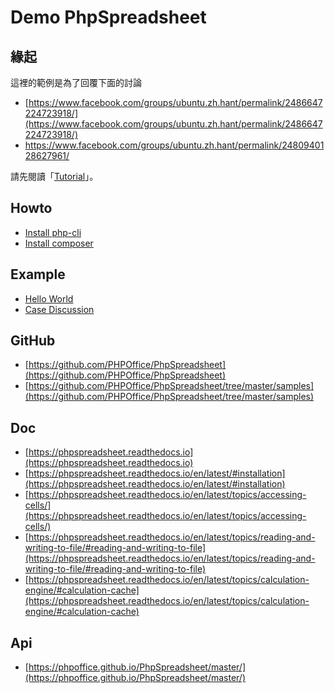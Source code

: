 
# Demo PhpSpreadsheet

## 緣起

這裡的範例是為了回覆下面的討論

* [https://www.facebook.com/groups/ubuntu.zh.hant/permalink/2486647224723918/](https://www.facebook.com/groups/ubuntu.zh.hant/permalink/2486647224723918/)
* https://www.facebook.com/groups/ubuntu.zh.hant/permalink/2480940128627961/

請先閱讀「[Tutorial](Tutorial.md)」。

## Howto

* [Install php-cli](../demo-install-php-cli)
* [Install composer](../demo-install-composer)


## Example

* [Hello World](hello-world)
* [Case Discussion](case-discussion)


## GitHub

* [https://github.com/PHPOffice/PhpSpreadsheet](https://github.com/PHPOffice/PhpSpreadsheet)
* [https://github.com/PHPOffice/PhpSpreadsheet/tree/master/samples](https://github.com/PHPOffice/PhpSpreadsheet/tree/master/samples)


## Doc

* [https://phpspreadsheet.readthedocs.io](https://phpspreadsheet.readthedocs.io)
* [https://phpspreadsheet.readthedocs.io/en/latest/#installation](https://phpspreadsheet.readthedocs.io/en/latest/#installation)
* [https://phpspreadsheet.readthedocs.io/en/latest/topics/accessing-cells/](https://phpspreadsheet.readthedocs.io/en/latest/topics/accessing-cells/)
* [https://phpspreadsheet.readthedocs.io/en/latest/topics/reading-and-writing-to-file/#reading-and-writing-to-file](https://phpspreadsheet.readthedocs.io/en/latest/topics/reading-and-writing-to-file/#reading-and-writing-to-file)
* [https://phpspreadsheet.readthedocs.io/en/latest/topics/calculation-engine/#calculation-cache](https://phpspreadsheet.readthedocs.io/en/latest/topics/calculation-engine/#calculation-cache)


## Api

* [https://phpoffice.github.io/PhpSpreadsheet/master/](https://phpoffice.github.io/PhpSpreadsheet/master/)
